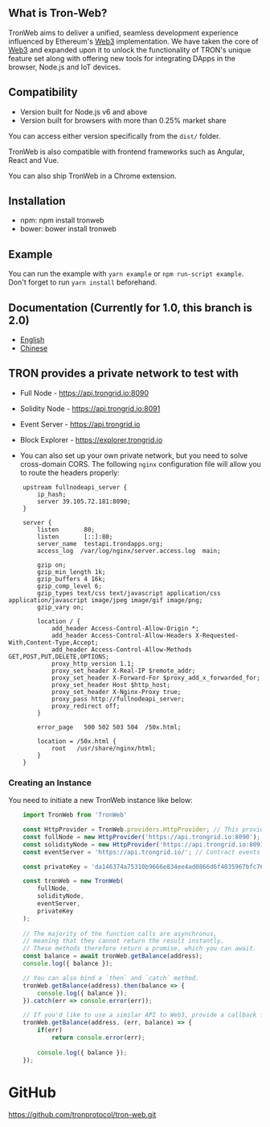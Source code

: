 ## What is Tron-Web?

TronWeb aims to deliver a unified, seamless development experience influenced by Ethereum's [Web3](https://github.com/ethereum/web3.js/) implementation. We have taken the core of [Web3](https://github.com/ethereum/web3.js/) and expanded upon it to unlock the functionality of TRON's unique feature set along with offering new tools for integrating DApps in the browser, Node.js and IoT devices.

## Compatibility
- Version built for Node.js v6 and above
- Version built for browsers with more than 0.25% market share

You can access either version specifically from the `dist/` folder.

TronWeb is also compatible with frontend frameworks such as Angular, React and Vue.

You can also ship TronWeb in a Chrome extension.

## Installation

* npm: npm install tronweb
* bower: bower install tronweb

## Example
You can run the example with `yarn example` or `npm run-script example`. Don't forget to run `yarn install` beforehand.

## Documentation (Currently for 1.0, this branch is 2.0)
* [English](http://doc.tron.network/en)
* [Chinese](http://doc.tron.network/)

## TRON provides a private network to test with
* Full Node - https://api.trongrid.io:8090
* Solidity Node - https://api.trongrid.io:8091
* Event Server - https://api.trongrid.io
* Block Explorer - https://explorer.trongrid.io

* You can also set up your own private network, but you need to solve cross-domain CORS. The following `nginx` configuration file will allow you to route the headers properly:

```
    upstream fullnodeapi_server {
        ip_hash;
        server 39.105.72.181:8090;
    }

    server {
        listen       80;
        listen       [::]:80;
        server_name  testapi.trondapps.org;
        access_log  /var/log/nginx/server.access.log  main;

        gzip on;
        gzip_min_length 1k;
        gzip_buffers 4 16k;
        gzip_comp_level 6;
        gzip_types text/css text/javascript application/css application/javascript image/jpeg image/gif image/png;
        gzip_vary on;

        location / {
            add_header Access-Control-Allow-Origin *;
            add_header Access-Control-Allow-Headers X-Requested-With,Content-Type,Accept;
            add_header Access-Control-Allow-Methods GET,POST,PUT,DELETE,OPTIONS;
            proxy_http_version 1.1;
            proxy_set_header X-Real-IP $remote_addr;
            proxy_set_header X-Forward-For $proxy_add_x_forwarded_for;
            proxy_set_header Host $http_host;
            proxy_set_header X-Nginx-Proxy true;
            proxy_pass http://fullnodeapi_server;
            proxy_redirect off;
        }
        
        error_page   500 502 503 504  /50x.html;

        location = /50x.html {
            root   /usr/share/nginx/html;
        }
    }
```

### Creating an Instance

You need to initiate a new TronWeb instance like below:

```js
    import TronWeb from 'TronWeb'

    const HttpProvider = TronWeb.providers.HttpProvider; // This provider is optional, you can just use a url for the nodes instead
    const fullNode = new HttpProvider('https://api.trongrid.io:8090'); // Full node http endpoint
    const solidityNode = new HttpProvider('https://api.trongrid.io:8091'); // Solidity node http endpoint
    const eventServer = 'https://api.trongrid.io/'; // Contract events http endpoint

    const privateKey = 'da146374a75310b9666e834ee4ad0866d6f4035967bfc76217c5a495fff9f0d0';

    const tronWeb = new TronWeb(
        fullNode,
        solidityNode,
        eventServer,
        privateKey
    );
        
    // The majority of the function calls are asynchronus, 
    // meaning that they cannot return the result instantly.
    // These methods therefore return a promise, which you can await.
    const balance = await tronWeb.getBalance(address);
    console.log({ balance });

    // You can also bind a `then` and `catch` method.
    tronWeb.getBalance(address).then(balance => {
        console.log({ balance });
    }).catch(err => console.error(err));

    // If you'd like to use a similar API to Web3, provide a callback function.
    tronWeb.getBalance(address, (err, balance) => {
        if(err)
            return console.error(err);
        
        console.log({ balance });
    });
```

# GitHub
https://github.com/tronprotocol/tron-web.git


